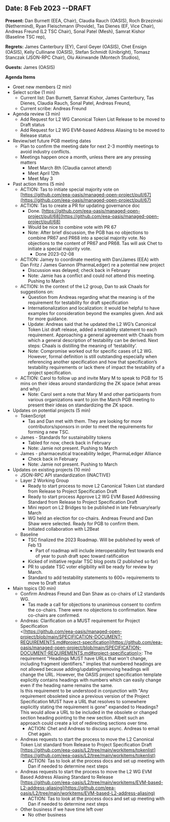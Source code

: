 ## Date: 8 Feb 2023 --DRAFT

**Present:** Dan Burnett (EEA, Chair), Claudia Rauch (OASIS),  Roch Brzezinski (Nethermind), Ryan Fleischmann (Provide), Tas Dienes (EF, Vice Chair), Andreas Freund (L2 TSC Chair), Sonal Patel (Mesh)​​, Samrat Kishor (Baseline TSC rep),

**Regrets:** James Canterbury (EY), Carol Geyer (OASIS), Chet Ensign (OASIS), Kelly Cullinane (OASIS), Stefan Schmidt (Unibright), Tomasz Stanczak (JSON-RPC Chair), Olu Akinwande (Montech Studios), 

**Guests:** James (OASIS)

**Agenda Items**

* Greet new members (2 min)
* Select scribe (1 min)
    * Current list: Dan Burnett, Samrat Kishor, James Canterbury, Tas Dienes, Claudia Rauch, Sonal Patel, Andreas Freund,
    * Current scribe: Andreas Freund
* Agenda review (3 min)
    * Add Request for L2 WG Canonical Token List Release to be moved to Draft status
    * Add Request for L2 WG EVM-based Address Aliasing to be moved to Release status
* Review/set future PGB meeting dates
    * Plan to confirm the meeting date for next 2-3 monthly meetings to avoid industry conflicts. 
    * Meetings happen once a month, unless there are any pressing matters
        * Meet March 8th (Claudia cannot attend)
        * Meet April 12th
        * Meet May 3
* Past action items (5 min)
    * ACTION: Tas to initiate special majority vote on  [https://github.com/eea-oasis/managed-open-project/pull/67](https://github.com/eea-oasis/managed-open-project/pull/67) 
    * ACTION: Tas to create a PR for updating governance doc 
        * Done. [https://github.com/eea-oasis/managed-open-project/pull/68](https://github.com/eea-oasis/managed-open-project/pull/68) 
        * Would be nice to combine vote with PR 67
        * Note: After brief discussion, the PGB has no objections to combine PR67 and PR68 into a special majority vote. No objections to the content of PR67 and PR68. Tas will ask Chet to initiate a special majority vote. 
            * Done 2023-02-08
    * ACTION: Jamey to coordinate meeting with Dan/James (EEA) with Dan Fritz / James Gannon (PharmaLedger) re a potential new project
        * Discussion was delayed; check back in February
        * Note: Jamie has a conflict and could not attend this meeting. Pushing to March
    * ACTION: In the context of the L2 group, Dan to ask Chaals for suggestions on:
        * Question from Andreas regarding what the meaning is of the requirement for testability for draft specification
        * Internationalization and localization: it would be helpful to have examples for consideration beyond the examples given. And ask for more guidance.
        * Update: Andreas said that he updated the L2 WG’s Canonical Token List draft release, added a testability statement to each requirement. Approaching a general agreement with Chaals from which a general description of testability can be derived. Next steps: Chaals is distilling the meaning of ‘testability’.
        * Note: Compromise worked out for specific cases of L2 WG. However, formal definition is still outstanding especially when referencing another specification and how that specification’s testability requirements or lack there of impact the testability of a project specification.
    * ACTION: Carol to follow up and invite Mary M to speak to PGB for 15 mins on their ideas around standardizing the ZK space (what areas and why)
        * Note: Carol sent a note that Mary M and other participants from various organizations want to join the March PGB meeting to present their ideas on standardizing the ZK space. 
* Updates on potential projects (5 min)
    * TokenScript
        * Tas and Dan met with them. They are looking for more contributors/sponsors in order to meet the requirements for forming a new TSC.
    * James - Standards for sustainability tokens
        * Tabled for now, check back in February 
        * Note: Jamie not present. Pushing to March
    * James - pharmaceutical traceability ledger, PharmaLedger Alliance
        * Check back in February 
        * Note: Jamie not present. Pushing to March
* Updates on existing projects (10 min)
    * JSON-RPC API standardization (INACTIVE)
    * Layer 2 Working Group
        * Ready to start process to move L2 Canonical Token List standard from Release to Project Specification Draft
        * Ready to start process Approve L2 WG EVM Based Addressing Standard from Release to Project Specification Draft
        * Mini report on L2 Bridges to be published in late February/early March
        * WG held an election for co-chairs. Andreas Freund and Dan Shaw were selected. Ready for PGB to confirm them.
        * Initiated collaboration with L2Beat
    * Baseline
        * TSC finalized the 2023 Roadmap. Will be published by week of Feb 13
            * Part of roadmap will include interoperability fest towards end of year to push draft spec toward ratification
        * Kicked of initiative regular TSC blog posts (2 published so far)
        * PR to update TSC voter eligibility will be ready for review by March.
        * Standard to add testability statements to 600+ requirements to move to Draft status  
* Main topics (30 min) 
    * Confirm Andreas Freund and Dan Shaw as co-chairs of L2 standards WG.
        * Tas made a call for objections to unanimous consent to confirm the co-chairs. There were no objections to confirmation. New co-chairs are confirmed.
    * Andreas: Clarification on a MUST requirement for Project Specification \
&lt;[https://github.com/eea-oasis/managed-open-project/blob/main/SPECIFICATION-DOCUMENT-REQUIREMENTS.md#project-specification](https://github.com/eea-oasis/managed-open-project/blob/main/SPECIFICATION-DOCUMENT-REQUIREMENTS.md#project-specification)>:
           The requirement "Headings MUST have URLs that won't change, including fragment identifiers." implies that numbered headings are not allowed because adding/updating/removing headings will change the URL. However, the OASIS project specification template explicitly contains headings with numbers which can easily change even if the heading name remains the same. \
Is this requirement to be understood in conjunction with "Any requirement obsoleted since a previous version of the Project Specification MUST have a URL that resolves to somewhere explicitly stating the requirement is gone" expanded to Headings? This would allow a URL to be included in the obsolete or changed section heading pointing to the new section. Albeit such an approach could create a lot of redirecting sections over time.
        * ACTION: Chet and Andreas to discuss async. Andreas to email Chet again.
    * Andreas requests to start the process to move the L2 Canonical Token List standard from Release to Project Specification Draft [https://github.com/eea-oasis/L2/tree/main/workitems/tokenlist](https://github.com/eea-oasis/L2/tree/main/workitems/tokenlist)
        * ACTION: Tas to look at the process docs and set up meeting with Dan if needed to determine next steps
    * Andreas requests to start the process to move the L2 WG EVM Based Address Aliasing Standard to Release  \
[https://github.com/eea-oasis/L2/tree/main/workitems/EVM-based-L2-address-aliasing](https://github.com/eea-oasis/L2/tree/main/workitems/EVM-based-L2-address-aliasing)
        * ACTION: Tas to look at the process docs and set up meeting with Dan if needed to determine next steps
    * Other business if we have time left over
        * No other business
        
       
